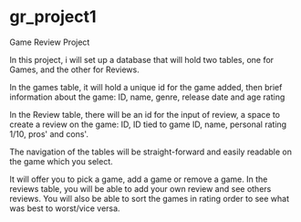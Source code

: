 # gr_project1
Game Review Project 

In this project, i will set up a database that will hold two tables, one for Games, and the other for Reviews. 

In the games table, it will hold a unique id for the game added, then brief information about the game:
ID, name, genre, release date and age rating

In the Review table, there will be an id for the input of review, a space to create a review on the game:
ID, ID tied to game ID, name, personal rating 1/10, pros' and cons'.

The navigation of the tables will be straight-forward and easily readable on the game which you select.

It will offer you to pick a game, add a game or remove a game. In the reviews table, you will be able to add your own review and see others reviews.
You will also be able to sort the games in rating order to see what was best to worst/vice versa.
